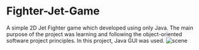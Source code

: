 # Fighter-Jet-Game
A simple 2D Jet Fighter game which developed using only Java. The main purpose of the project was learning and following the object-oriented software project principles. In this project, Java GUI was used.
![scene](https://user-images.githubusercontent.com/35193382/150315362-e31510bc-0c0f-40fc-b807-6c5cd657a4c2.PNG)

